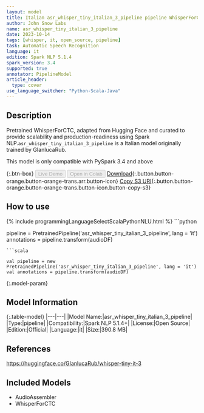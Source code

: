```yaml
---
layout: model
title: Italian asr_whisper_tiny_italian_3_pipeline pipeline WhisperForCTC from GIanlucaRub
author: John Snow Labs
name: asr_whisper_tiny_italian_3_pipeline
date: 2023-10-14
tags: [whisper, it, open_source, pipeline]
task: Automatic Speech Recognition
language: it
edition: Spark NLP 5.1.4
spark_version: 3.4
supported: true
annotator: PipelineModel
article_header:
  type: cover
use_language_switcher: "Python-Scala-Java"
---
```


## Description

Pretrained WhisperForCTC, adapted from Hugging Face and curated to provide scalability and production-readiness using Spark NLP.`asr_whisper_tiny_italian_3_pipeline` is a Italian model originally trained by GIanlucaRub.

This model is only compatible with PySpark 3.4 and above

{:.btn-box}
<button class="button button-orange" disabled>Live Demo</button>
<button class="button button-orange" disabled>Open in Colab</button>
[Download](https://s3.amazonaws.com/auxdata.johnsnowlabs.com/public/models/asr_whisper_tiny_italian_3_pipeline_it_5.1.4_3.4_1697253397204.zip){:.button.button-orange.button-orange-trans.arr.button-icon}
[Copy S3 URI](s3://auxdata.johnsnowlabs.com/public/models/asr_whisper_tiny_italian_3_pipeline_it_5.1.4_3.4_1697253397204.zip){:.button.button-orange.button-orange-trans.button-icon.button-copy-s3}

## How to use



<div class="tabs-box" markdown="1">
{% include programmingLanguageSelectScalaPythonNLU.html %}
```python

pipeline = PretrainedPipeline('asr_whisper_tiny_italian_3_pipeline', lang = 'it')
annotations =  pipeline.transform(audioDF)

```
```scala

val pipeline = new PretrainedPipeline('asr_whisper_tiny_italian_3_pipeline', lang = 'it')
val annotations = pipeline.transform(audioDF)

```
</div>

{:.model-param}
## Model Information

{:.table-model}
|---|---|
|Model Name:|asr_whisper_tiny_italian_3_pipeline|
|Type:|pipeline|
|Compatibility:|Spark NLP 5.1.4+|
|License:|Open Source|
|Edition:|Official|
|Language:|it|
|Size:|390.8 MB|

## References

https://huggingface.co/GIanlucaRub/whisper-tiny-it-3

## Included Models

- AudioAssembler
- WhisperForCTC